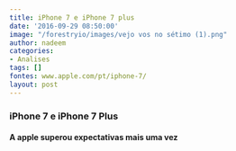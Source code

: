```yaml
---
title: iPhone 7 e iPhone 7 plus
date: '2016-09-29 08:50:00'
image: "/forestryio/images/vejo vos no sétimo (1).png"
author: nadeem
categories:
- Analises
tags: []
fontes: www.apple.com/pt/iphone-7/
layout: post
---
```

### iPhone 7 e iPhone 7 Plus

####  A apple superou expectativas mais uma vez
